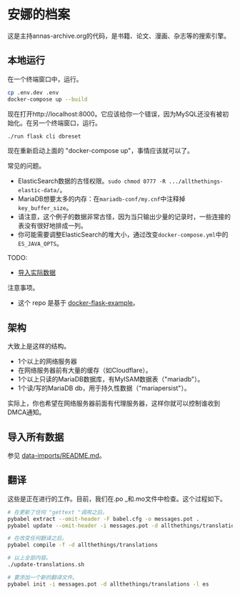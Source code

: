 # 安娜的档案

这是主持annas-archive.org的代码，是书籍、论文、漫画、杂志等的搜索引擎。

## 本地运行

在一个终端窗口中，运行。

```bash
cp .env.dev .env
docker-compose up --build
```

现在打开http://localhost:8000。它应该给你一个错误，因为MySQL还没有被初始化。在另一个终端窗口，运行。

```bash
./run flask cli dbreset
```

现在重新启动上面的 "docker-compose up"，事情应该就可以了。

常见的问题。
* ElasticSearch数据的古怪权限。`sudo chmod 0777 -R .../allthethings-elastic-data/`。
* MariaDB想要太多的内存：在`mariadb-conf/my.cnf`中注释掉`key_buffer_size`。
* 请注意，这个例子的数据非常古怪，因为当只输出少量的记录时，一些连接的表没有很好地排成一列。
* 你可能需要调整ElasticSearch的堆大小，通过改变`docker-compose.yml`中的`ES_JAVA_OPTS`。

TODO:
* [导入实际数据](https://annas-software.org/AnnaArchivist/annas-archive/-/issues/4)

注意事项。
* 这个 repo 是基于 [docker-flask-example](https://github.com/nickjj/docker-flask-example)。

## 架构

大致上是这样的结构。
* 1个以上的网络服务器
* 在网络服务器前有大量的缓存（如Cloudflare）。
* 1个以上只读的MariaDB数据库，有MyISAM数据表（"mariadb"）。
* 1个读/写的MariaDB db，用于持久性数据（"mariapersist"）。

实际上，你也希望在网络服务器前面有代理服务器，这样你就可以控制谁收到DMCA通知。

## 导入所有数据

参见 [data-imports/README.md](data-imports/README.md)。

## 翻译

这些是正在进行的工作。目前，我们在.po _和.mo文件中检查。这个过程如下。
```sh
# 在更新了任何 "gettext "调用之后。
pybabel extract --omit-header -F babel.cfg -o messages.pot .
pybabel update --omit-header -i messages.pot -d allthethings/translations --no-fuzzy-matching

# 在改变任何翻译之后。
pybabel compile -f -d allthethings/translations

# 以上全部内容。
./update-translations.sh

# 要添加一个新的翻译文件。
pybabel init -i messages.pot -d allthethings/translations -l es
```

